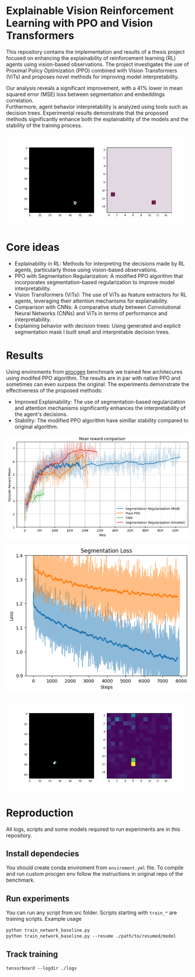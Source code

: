# Explainable Vision Reinforcement Learning with PPO and Vision Transformers

This repository contains the implementation and results of a thesis project focused on enhancing the explainability of reinforcement learning (RL) agents using vision-based observations. 
The project investigates the use of Proximal Policy Optimization (PPO) combined with Vision Transformers (ViTs) and proposes novel methods for improving model interpretability.

 Our analysis reveals a significant improvement, with a 41% lower in mean squared error (MSE) loss between segmentation and embeddings correlation.  
 Furthermore, agent behavior interpretability is analyzed using tools such as decision trees. 
 Experimental results demonstrate that the proposed methods significantly enhance both the explainability of the models and the stability of the training process.
 
![segmentation gen](explain/segmentations_second-2.gif)


# Core ideas
* Explainability in RL: Methods for interpreting the decisions made by RL agents, particularly those using vision-based observations.
* PPO with Segmentation Regularization: A modified PPO algorithm that incorporates segmentation-based regularization to improve model interpretability.
* Vision Transformers (ViTs): The use of ViTs as feature extractors for RL agents, leveraging their attention mechanisms for explainability.
* Comparison with CNNs: A comparative study between Convolutional Neural Networks (CNNs) and ViTs in terms of performance and interpretability.
* Explaining behavior with decision trees: Using generated and explicit segmentation mask I built small and interpretable decision trees.

# Results
Using enviroments from [procgen](https://github.com/openai/procgen) benchmark we trained few architecures using modifed PPO algorithm. The results are in par with native PPO and sometimes can even surpass the original. 
The experiments demonstrate the effectiveness of the proposed methods:
* Improved Explainability: The use of segmentation-based regularization and attention mechanisms significantly enhances the interpretability of the agent's decisions.
* Stability: The modified PPO algorithm have simillar stability compared to original algorithm.

![rewards](plots/reward-comp.png)

![explainer](plots/comp-explainer-loss.png)

![attention](explain/attention-20250418-212536-WhenFactBe_69_v4.2.gif)


# Reproduction

All logs, scripts and some models required to run experiments are in this repository.

## Install dependecies

You should create conda enviroment from `enviroment.yml` file. To compile and run custom procgen env follow the instructions in original repo of the benchmark.

## Run experiments

You can run any script from src folder. Scripts starting with `train_*` are training scripts. Example usage
```
python train_network_baseline.py
python train_network_baseline.py --resume ./path/to/resumed/model
```
## Track training
```
tensorboard --logdir ./logs
```


